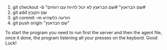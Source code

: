 1.  git checkout -b "שם הבראנץ"
                                                                                                                                                        #שם הבראנץ לא יכול להיות עם רווחים#       
2. git add שם הקובץ
3. git commit -m הודעה כלשהיא
4. git push origin "שם הבראנץ"
 

To start the program you need to run first the server and then the agent file, once it done, the program listening all your presses on the keybord. Good Luck!
